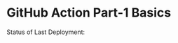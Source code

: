 # GitHub Action Part-1 Basics


Status of Last Deployment:<br>
<img scr="https://github.com/andrey-kon/github-actions-part-1-basics/workflows/My-GitHubActions-Basics/badge.svg?branch=master"><br>


